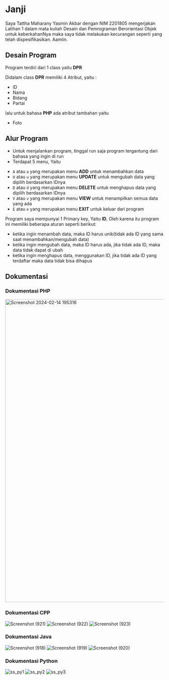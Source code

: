 
# Janji

Saya Tattha Maharany Yasmin Akbar dengan NIM 2201805 mengerjakan Latihan 1 dalam mata kuliah Desain dan Pemrograman Berorientasi Objek untuk keberkahanNya maka saya tidak melakukan kecurangan seperti yang telah dispesifikasikan. Aamiin.

## Desain Program 
Program terdiri dari 1 class yaitu **DPR**

Didalam class **DPR** memiliki 4 Atribut, yaitu : 
* ID
* Nama
* Bidang
* Partai

lalu untuk bahasa **PHP** ada atribut tambahan yaitu 
* Foto

## Alur Program
- Untuk menjalankan program, tinggal run saja program tergantung dari bahasa yang ingin di run
- Terdapat 5 menu, Yaitu
* `A` atau `a`  yang merupakan menu **ADD** untuk menambahkan data
* `U` atau `u`  yang merupakan menu **UPDATE** untuk mengubah data yang dipilih berdasarkan IDnya
* `D` atau `d`  yang merupakan menu **DELETE** untuk menghapus data yang dipilih berdasarkan IDnya
* `V` atau `v`  yang merupakan menu **VIEW** untuk menampilkan semua data yang ada
* `E` atau `e`  yang merupakan menu **EXIT** untuk keluar dari program

Program saya mempunyai 1 Primary key, Yaitu **ID**, Oleh karena itu program ini memiliki beberapa aturan seperti berikut:
* ketika ingin menambah data, maka ID harus unik(tidak ada ID yang sama saat menambahkan/mengubah data)
* ketika ingin mengubah data, maka ID harus ada, jika tidak ada ID, maka data tidak dapat di ubah
* ketika ingin menghapus data, menggunakan ID, jika tidak ada ID yang terdaftar maka data tidak bisa dihapus

## Dokumentasi 

### Dokumentasi PHP
<img width="960" alt="Screenshot 2024-02-14 195316" src="https://github.com/tatxha/LP1DPBO2024C1/assets/134766457/90618abb-d407-4683-b00c-a0bc7b54e3d9">

### Dokumentasi CPP
![Screenshot (921)](https://github.com/tatxha/LP1DPBO2024C1/assets/134766457/4a727cf8-cc47-42fa-a1e5-90e0ad8de8b6)
![Screenshot (922)](https://github.com/tatxha/LP1DPBO2024C1/assets/134766457/025eab82-cb3d-4043-9180-4e521d7cbb3b)
![Screenshot (923)](https://github.com/tatxha/LP1DPBO2024C1/assets/134766457/c81ea02f-ce50-483e-8ba3-ae7045270d4e)

### Dokumentasi Java
![Screenshot (918)](https://github.com/tatxha/LP1DPBO2024C1/assets/134766457/daa786a1-204e-4f2c-b9e9-b7175ed00cde)
![Screenshot (919)](https://github.com/tatxha/LP1DPBO2024C1/assets/134766457/f812fb96-d3c7-4a12-989a-1961431daac2)
![Screenshot (920)](https://github.com/tatxha/LP1DPBO2024C1/assets/134766457/56d3528d-1fb4-449c-b10f-caad08d67af0)

### Dokumentasi Python
![ss_py1](https://github.com/tatxha/LP1DPBO2024C1/assets/134766457/4b834142-3550-4373-91bf-135b6f3c8093)
![ss_py2](https://github.com/tatxha/LP1DPBO2024C1/assets/134766457/057d39fe-8db2-4535-98ec-35739ce7b75c)
![ss_py3](https://github.com/tatxha/LP1DPBO2024C1/assets/134766457/b24211c9-c5bf-4689-bc04-21534ce231f3)



